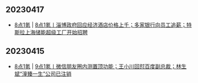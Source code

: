 ## 20230417
- [8点1氪](https://36kr.com/user/5652071) | [8点1氪丨淄博政府回应经济酒店价格上千；多家银行向员工追薪；特斯拉上海储能超级工厂开始招聘](https://36kr.com/p/2218698007966341)

## 20230415
- [8点1氪](https://36kr.com/user/5652071) | [9点1氪丨微信朋友圈内测置顶功能；王小川回怼百度副总裁；林生斌“潼臻一生”公司已注销](https://36kr.com/p/2215307857179273)

